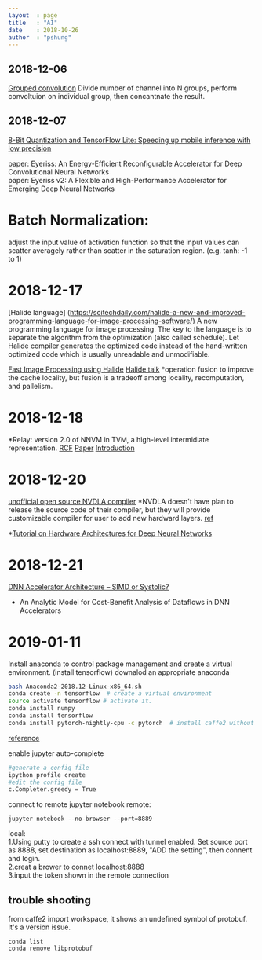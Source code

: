 ```yaml
---
layout  : page
title   : "AI"
date    : 2018-10-26
author  : "pshung"
---
```

## 2018-12-06
[Grouped convolution](https://blog.yani.io/filter-group-tutorial/)
Divide number of channel into N groups, perform convoltuion on individual group, then concantnate the result.  

## 2018-12-07
[8-Bit Quantization and TensorFlow Lite: Speeding up mobile inference with low precision](https://heartbeat.fritz.ai/8-bit-quantization-and-tensorflow-lite-speeding-up-mobile-inference-with-low-precision-a882dfcafbbd)

paper: Eyeriss: An Energy-Efficient Reconfigurable Accelerator for Deep Convolutional Neural Networks   
paper: Eyeriss v2: A Flexible and High-Performance Accelerator for Emerging Deep Neural Networks    
# Batch Normalization:
adjust the input value of activation function so that the input values can scatter averagely rather than scatter in the saturation region. (e.g. tanh: -1 to 1)

# 2018-12-17
[Halide language] (https://scitechdaily.com/halide-a-new-and-improved-programming-language-for-image-processing-software/)
A new programming language for image processing. The key to the language is to separate the algorithm from the optimization (also called schedule). Let Halide compiler generates the optimized code instead of the hand-written optimized code which is usually unreadable and unmodifiable.  

[Fast Image Processing using Halide](https://www.highperformancegraphics.org/wp-content/uploads/2017/Special-Session/HPG2017_FastImageProcessing.pdf)
[Halide talk](https://www.youtube.com/watch?v=3uiEyEKji0M)
*operation fusion to improve the cache locality, but fusion is a tradeoff among locality, recomputation, and pallelism.

# 2018-12-18
*Relay: version 2.0 of NNVM in TVM, a high-level intermidiate representation.
[RCF](https://github.com/dmlc/tvm/issues/1673)
[Paper](https://dl.acm.org/citation.cfm?id=3211348)
[Introduction](https://docs.tvm.ai/dev/relay_intro.html)


# 2018-12-20
[unofficial open source NVDLA compiler](https://github.com/icubecorp/nvdla_compiler)
*NVDLA doesn't have plan to release the source code of their compiler, but they will provide customizable compiler for user to add new hardward layers. [ref](https://github.com/nvdla/sw/issues/104)

*[Tutorial on Hardware Architectures for Deep Neural Networks](http://eyeriss.mit.edu/tutorial.html)

# 2018-12-21
[DNN Accelerator Architecture – SIMD or Systolic?](https://www.sigarch.org/dnn-accelerator-architecture-simd-or-systolic/)
* An Analytic Model for Cost-Benefit Analysis of Dataflows in DNN Accelerators

# 2019-01-11
Install anaconda to control package management and create a virtual environment. (install tensorflow)
downalod an appropriate anaconda
```bash
bash Anaconda2-2018.12-Linux-x86_64.sh
conda create -n tensorflow  # create a virtual environment
source activate tensorflow # activate it.
conda install numpy
conda install tensorflow
conda install pytorch-nightly-cpu -c pytorch  # install caffe2 without GPU (cpu only)
```
[reference](https://medium.com/@margaretmz/anaconda-jupyter-notebook-tensorflow-and-keras-b91f381405f8)

enable jupyter auto-complete
```bash
#generate a config file
ipython profile create
#edit the config file
c.Completer.greedy = True
```

connect to remote jupyter notebook
remote:
```
jupyter notebook --no-browser --port=8889
```
local:    
1.Using putty to create a ssh connect with tunnel enabled. Set source port  as 8888, set destination as localhost:8889, "ADD the setting", then connent and login.  
2.creat a brower to connet localhost:8888  
3.input the token shown in the remote connection  

## trouble shooting
from caffe2 import workspace, it shows an undefined symbol of protobuf. It's a version issue.    
```
conda list
conda remove libprotobuf
```

